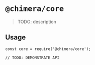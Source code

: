 # `@chimera/core`

> TODO: description

## Usage

```
const core = require('@chimera/core');

// TODO: DEMONSTRATE API
```
